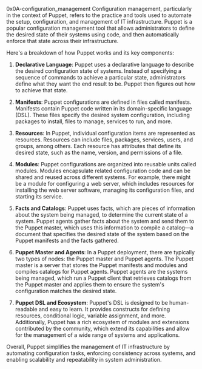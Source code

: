 0x0A-configuration_management
Configuration management, particularly in the context of Puppet, refers to the practice and tools used to automate the setup, configuration, and management of IT infrastructure. Puppet is a popular configuration management tool that allows administrators to define the desired state of their systems using code, and then automatically enforce that state across their infrastructure.

Here's a breakdown of how Puppet works and its key components:

1. **Declarative Language**: Puppet uses a declarative language to describe the desired configuration state of systems. Instead of specifying a sequence of commands to achieve a particular state, administrators define what they want the end result to be. Puppet then figures out how to achieve that state.

2. **Manifests**: Puppet configurations are defined in files called manifests. Manifests contain Puppet code written in its domain-specific language (DSL). These files specify the desired system configuration, including packages to install, files to manage, services to run, and more.

3. **Resources**: In Puppet, individual configuration items are represented as resources. Resources can include files, packages, services, users, and groups, among others. Each resource has attributes that define its desired state, such as the name, version, and permissions of a file.

4. **Modules**: Puppet configurations are organized into reusable units called modules. Modules encapsulate related configuration code and can be shared and reused across different systems. For example, there might be a module for configuring a web server, which includes resources for installing the web server software, managing its configuration files, and starting its service.

5. **Facts and Catalogs**: Puppet uses facts, which are pieces of information about the system being managed, to determine the current state of a system. Puppet agents gather facts about the system and send them to the Puppet master, which uses this information to compile a catalog—a document that specifies the desired state of the system based on the Puppet manifests and the facts gathered.

6. **Puppet Master and Agents**: In a Puppet deployment, there are typically two types of nodes: the Puppet master and Puppet agents. The Puppet master is a server that stores the Puppet manifests and modules and compiles catalogs for Puppet agents. Puppet agents are the systems being managed, which run a Puppet client that retrieves catalogs from the Puppet master and applies them to ensure the system's configuration matches the desired state.

7. **Puppet DSL and Ecosystem**: Puppet's DSL is designed to be human-readable and easy to learn. It provides constructs for defining resources, conditional logic, variable assignment, and more. Additionally, Puppet has a rich ecosystem of modules and extensions contributed by the community, which extend its capabilities and allow for the management of a wide range of systems and applications.

Overall, Puppet simplifies the management of IT infrastructure by automating configuration tasks, enforcing consistency across systems, and enabling scalability and repeatability in system administration.
